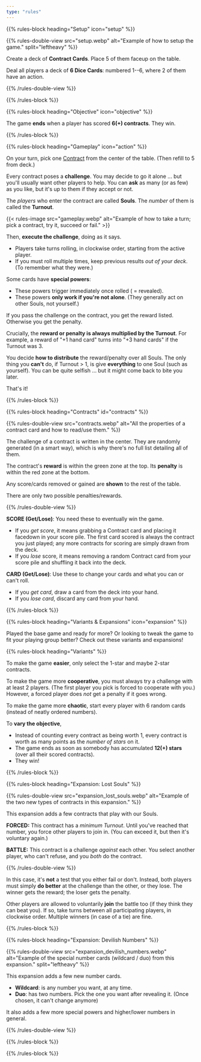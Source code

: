 ```yaml
---
type: "rules"
---
```


{{% rules-block heading="Setup" icon="setup" %}}

{{% rules-double-view src="setup.webp" alt="Example of how to setup the game." split="leftheavy" %}}

Create a deck of **Contract Cards**. Place 5 of them faceup on the table.

Deal all players a deck of **6 Dice Cards**: numbered 1--6, where 2 of them have an action.

{{% /rules-double-view %}}

{{% /rules-block %}}

{{% rules-block heading="Objective" icon="objective" %}}

The game **ends** when a player has scored **6(+) contracts**. They win.

{{% /rules-block %}}

{{% rules-block heading="Gameplay" icon="action" %}}

On your turn, pick one [Contract](#contracts) from the center of the table. (Then refill to 5 from deck.)

Every contract poses a **challenge**. You may decide to go it alone ... but you'll usually want other players to help. You can **ask** as many (or as few) as you like, but it's up to them if they accept or not.

The _players_ who enter the contract are called **Souls**. The _number_ of them is called the **Turnout**.

{{< rules-image src="gameplay.webp" alt="Example of how to take a turn; pick a contract, try it, succeed or fail." >}}

Then, **execute the challenge**, doing as it says. 
* Players take turns rolling, in clockwise order, starting from the active player.
* If you must roll multiple times, keep previous results _out of your deck_. (To remember what they were.)

Some cards have **special powers**: 
* These powers trigger immediately once rolled ( = revealed). 
* These powers **only work if you're not alone**. (They generally act on other Souls, not yourself.)

If you pass the challenge on the contract, you get the reward listed. Otherwise you get the penalty.

Crucially, the **reward or penalty is always multiplied by the Turnout**. For example, a reward of "+1 hand card" turns into "+3 hand cards" if the Turnout was 3.

You decide **how to distribute** the reward/penalty over all Souls. The only thing you **can't** do, if Turnout > 1, is give **everything** to one Soul (such as yourself). You can be quite selfish ... but it might come back to bite you later.

That's it!

{{% /rules-block %}}

{{% rules-block heading="Contracts" id="contracts" %}}

{{% rules-double-view src="contracts.webp" alt="All the properties of a contract card and how to read/use them." %}}

The challenge of a contract is written in the center. They are randomly generated (in a smart way), which is why there's no full list detailing all of them.

The contract's **reward** is within the green zone at the top. Its **penalty** is within the red zone at the bottom.

Any score/cards removed or gained are **shown** to the rest of the table.

There are only two possible penalties/rewards.

{{% /rules-double-view %}}

**SCORE (Get/Lose)**: You need these to eventually win the game.
* If you _get score_, it means grabbing a Contract card and placing it facedown in your score pile. The first card scored is always the contract you just played; any more contracts for scoring are simply drawn from the deck.
* If you _lose_ score, it means removing a random Contract card from your score pile and shuffling it back into the deck.

**CARD (Get/Lose)**: Use these to change your cards and what you can or can't roll.
* If you _get card_, draw a card from the deck into your hand.
* If you _lose card_, discard any card from your hand.

{{% /rules-block %}}

{{% rules-block heading="Variants & Expansions" icon="expansion" %}}

Played the base game and ready for more? Or looking to tweak the game to fit your playing group better? Check out these variants and expansions!

{{% rules-block heading="Variants" %}}

To make the game **easier**, only select the 1-star and maybe 2-star contracts.

To make the game more **cooperative**, you must always try a challenge with at least 2 players. (The first player you pick is forced to cooperate with you.) However, a forced player does _not_ get a penalty if it goes wrong.

To make the game more **chaotic**, start every player with 6 random cards (instead of neatly ordered numbers).

To **vary the objective**,
* Instead of counting every contract as being worth 1, every contract is worth as many points as the _number of stars_ on it.
* The game ends as soon as somebody has accumulated **12(+) stars** (over all their scored contracts).
* They win!

{{% /rules-block %}}

{{% rules-block heading="Expansion: Lost Souls" %}}

{{% rules-double-view src="expansion_lost_souls.webp" alt="Example of the two new types of contracts in this expansion." %}}

This expansion adds a few contracts that play with our Souls.

**FORCED:** This contract has a _minimum Turnout_. Until you've reached that number, you force other players to join in. (You can exceed it, but then it's voluntary again.)

**BATTLE:** This contract is a challenge _against_ each other. You select another player, who can't refuse, and you _both_ do the contract. 

{{% /rules-double-view %}}

In this case, it's **not** a test that you either fail or don't. Instead, both players must simply **do better** at the challenge than the other, or they lose. The winner gets the reward; the loser gets the penalty.

Other players are allowed to voluntarily **join** the battle too (if they think they can beat you). If so, take turns between all participating players, in clockwise order. Multiple winners (in case of a tie) are fine.

{{% /rules-block %}}

{{% rules-block heading="Expansion: Devilish Numbers" %}}

{{% rules-double-view src="expansion_devilish_numbers.webp" alt="Example of the special number cards (wildcard / duo) from this expansion." split="leftheavy" %}}

This expansion adds a few new number cards.

* **Wildcard**: is any number you want, at any time.
* **Duo**: has two numbers. Pick the one you want after revealing it. (Once chosen, it can't change anymore)

It also adds a few more special powers and higher/lower numbers in general.

{{% /rules-double-view %}}

{{% /rules-block %}}

{{% /rules-block %}}



